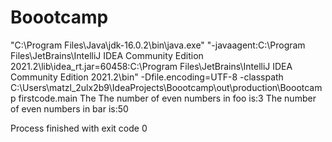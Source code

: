 # Boootcamp
"C:\Program Files\Java\jdk-16.0.2\bin\java.exe" "-javaagent:C:\Program Files\JetBrains\IntelliJ IDEA Community Edition 2021.2\lib\idea_rt.jar=60458:C:\Program Files\JetBrains\IntelliJ IDEA Community Edition 2021.2\bin" -Dfile.encoding=UTF-8 -classpath C:\Users\matzl_2ulx2b9\IdeaProjects\Boootcamp\out\production\Boootcamp firstcode.main
The The number of even numbers in foo is:3
The number of even numbers in bar is:50

Process finished with exit code 0
